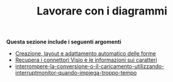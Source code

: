 ﻿---
title: Lavorare con i diagrammi
type: docs
weight: 40
url: /it/java/working-with-diagrams/
---
**Questa sezione include i seguenti argomenti** 
- [Creazione, layout e adattamento automatico delle forme](/diagram/it/java/create-2c-layout-and-auto-fit-shapes/)
- [Recupera i connettori Visio e le informazioni sui caratteri](/diagram/it/java/retrieve-visio-connectors-and-font-information/)
- [interrompere-la-conversione-o-il-caricamento-utilizzando-interruptmonitor-quando-impiega-troppo-tempo](/diagram/it/java/stop-conversion-or-loading-using-interruptmonitor-when-it-is-taking-too-long/)
